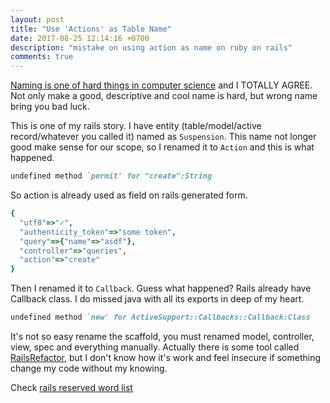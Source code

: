 ```yaml
---
layout: post
title: "Use 'Actions' as Table Name"
date: 2017-08-25 12:14:16 +0700
description: "mistake on using action as name on ruby on rails"
comments: true
---
```

[Naming is one of hard things in computer science](https://martinfowler.com/bliki/TwoHardThings.html) and I TOTALLY AGREE. Not only make a good, descriptive and cool name is hard, but wrong name bring you bad luck.

This is one of my rails story. I have entity (table/model/active record/whatever you called it) named as `Suspension`. This name not longer good make sense for our scope, so I renamed it to `Action` and this is what happened.

```ruby
undefined method `permit' for "create":String
```

So action is already used as field on rails generated form.
```ruby
{
  "utf8"=>"✓",
  "authenticity_token"=>"some token",
  "query"=>{"name"=>"asdf"},
  "controller"=>"queries",
  "action"=>"create"
}
```

Then I renamed it to `Callback`. Guess what happened? Rails already have Callback class. I do missed java with all its exports in deep of my heart.

```ruby
undefined method `new' for ActiveSupport::Callbacks::Callback:Class
```

It's not so easy rename the scaffold, you must renamed model, controller, view, spec and everything manually. Actually there is some tool called [RailsRefactor](https://github.com/jcrisp/rails_refactor), but I don't know how it's work and feel insecure if something change my code without my knowing.

Check [rails reserved word list](http://reservedwords.herokuapp.com/)
